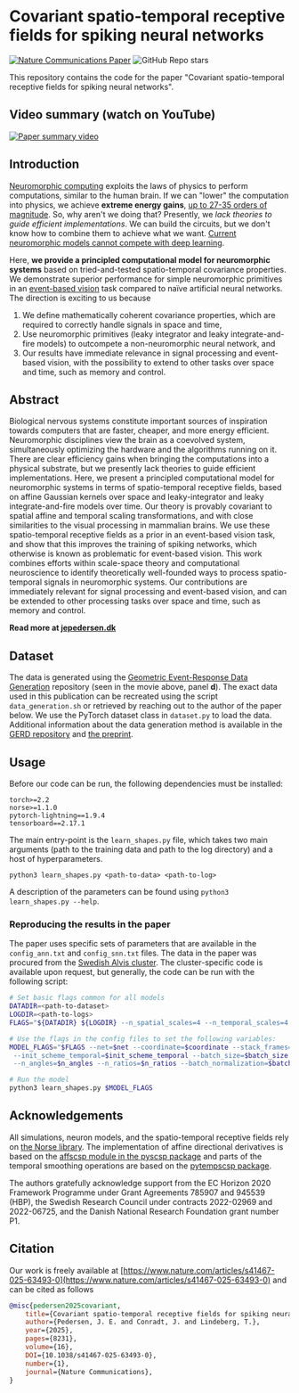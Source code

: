 # Covariant spatio-temporal receptive fields for spiking neural networks

[![Nature Communications Paper](https://zenodo.org/badge/DOI/10.1038/s41467-025-63493-0.svg)](https://doi.org/10.1038/s41467-025-63493-0)
![GitHub Repo stars](https://img.shields.io/github/stars/jegp/nrf)

This repository contains the code for the paper "Covariant spatio-temporal receptive fields for spiking neural networks".

## Video summary (watch on YouTube)
[![Paper summary video](https://img.youtube.com/vi/qtHkrx4tYfI/0.jpg)](https://www.youtube.com/watch?v=VIDEO_ID)


## Introduction
[Neuromorphic computing](https://en.wikipedia.org/wiki/Neuromorphic) exploits the laws of physics to perform computations, similar to the human brain.
If we can "lower" the computation into physics, we achieve **extreme energy gains**, [up to 27-35 orders of magnitude](https://ieeexplore.ieee.org/document/10363573).
So, why aren't we doing that? Presently, we *lack theories to guide efficient implementations*.
We can build the circuits, but we don't know how to combine them to achieve what we want.
[Current neuromorphic models cannot compete with deep learning](https://www.nature.com/articles/s43588-021-00184-y).


Here, **we provide a principled computational model for neuromorphic systems** based on tried-and-tested spatio-temporal covariance properties.
We demonstrate superior performance for simple neuromorphic primitives in an [event-based vision](https://en.wikipedia.org/wiki/Event_camera) task compared to naïve artificial neural networks.
The direction is exciting to us because

1. We define mathematically coherent covariance properties, which are required to correctly handle signals in space and time,
2. Use neuromorphic primitives (leaky integrator and leaky integrate-and-fire models) to outcompete a non-neuromorphic neural network, and
3. Our results have immediate relevance in signal processing and event-based vision, with the possibility to extend to other tasks over space and time, such as memory and control.

## Abstract
Biological nervous systems constitute important sources of inspiration towards computers that are faster, cheaper, and more energy efficient.
Neuromorphic disciplines view the brain as a coevolved system, simultaneously optimizing the hardware and the algorithms running on it.
There are clear efficiency gains when bringing the computations into a physical substrate, but we presently lack theories to guide efficient implementations.
Here, we present a principled computational model for neuromorphic systems in terms of spatio-temporal receptive fields, based on affine Gaussian kernels over space and leaky-integrator and leaky integrate-and-fire models over time.
Our theory is provably covariant to spatial affine and temporal scaling transformations, and with close similarities to the visual processing in mammalian brains.
We use these spatio-temporal receptive fields as a prior in an event-based vision task, and show that this improves the training of spiking networks, which otherwise is known as problematic for event-based vision.
This work combines efforts within scale-space theory and computational neuroscience to identify theoretically well-founded ways to process spatio-temporal signals in neuromorphic systems.
Our contributions are immediately relevant for signal processing and event-based vision, and can be extended to other processing tasks over space and time, such as memory and control.

**Read more at [jepedersen.dk](https://jepedersen.dk/posts/202510_nrf/)**

## Dataset
The data is generated using the [Geometric Event-Response Data Generation](https://github.com/ncskth/gerd) repository (seen in the movie above, panel **d**).
The exact data used in this publication can be recreated using the script `data_generation.sh` or retrieved by reaching out to the author of the paper below.
We use the PyTorch dataset class in `dataset.py` to load the data.
Additional information about the data generation method is available in the [GERD repository](https://github.com/ncskth/gerd) and [the preprint](https://arxiv.org/abs/2412.03259).

## Usage

Before our code can be run, the following dependencies must be installed:
```
torch>=2.2
norse>=1.1.0
pytorch-lightning==1.9.4
tensorboard==2.17.1
```

The main entry-point is the `learn_shapes.py` file, which takes two main arguments (path to the training data and path to the log directory) and a host of hyperparameters.

```
python3 learn_shapes.py <path-to-data> <path-to-log>
```

A description of the parameters can be found using `python3 learn_shapes.py --help`.

### Reproducing the results in the paper

The paper uses specific sets of parameters that are available in the `config_ann.txt` and `config_snn.txt` files. The data in the paper was procured from the [Swedish Alvis cluster](https://www.c3se.chalmers.se/about/Alvis/).
The cluster-specific code is available upon request, but generally, the code can be run with the following script:

```bash
# Set basic flags common for all models
DATADIR=<path-to-dataset>
LOGDIR=<path-to-logs>
FLAGS="${DATADIR} ${LOGDIR} --n_spatial_scales=4 --n_temporal_scales=4 --max_epochs=50 --devices=1 --accelerator=gpu --strategy=dp"

# Use the flags in the config files to set the following variables:
MODEL_FLAGS="$FLAGS --net=$net --coordinate=$coordinate --stack_frames=$stack_frames --init_scheme_spatial=$init_scheme_spatial \
 --init_scheme_temporal=$init_scheme_temporal --batch_size=$batch_size --weight_sharing=$weight_sharing --dropout=$dropout \
 --n_angles=$n_angles --n_ratios=$n_ratios --batch_normalization=$batch_normalization"

# Run the model
python3 learn_shapes.py $MODEL_FLAGS
```

## Acknowledgements
All simulations, neuron models, and the spatio-temporal receptive fields rely on [the Norse library](https://github.com/norse/norse).
The implementation of affine directional derivatives is based on the [affscsp module in the pyscsp package](https://github.com/tonylindeberg/pyscsp) and parts of the temporal smoothing operations are based on the [pytempscsp package](https://github.com/tonylindeberg/pytempscsp).

The authors gratefully acknowledge support from the EC Horizon 2020 Framework
Programme under Grant Agreements 785907 and 945539 (HBP), the Swedish Research Council under contracts 2022-02969 and 2022-06725, and the Danish National Research Foundation grant number P1.

## Citation
Our work is freely available at [https://www.nature.com/articles/s41467-025-63493-0](https://www.nature.com/articles/s41467-025-63493-0) and can be cited as follows
```bibtex
@misc{pedersen2025covariant,
    title={Covariant spatio-temporal receptive fields for spiking neural networks}, 
    author={Pedersen, J. E. and Conradt, J. and Lindeberg, T.},
    year={2025},
    pages={8231},
    volume={16},
    DOI={10.1038/s41467-025-63493-0},
    number={1},
    journal={Nature Communications},
}
```

